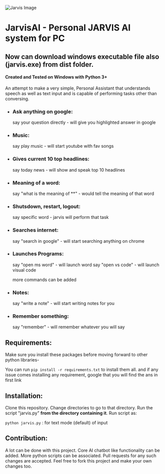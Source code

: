 ![Jarvis Image](https://static.wikia.nocookie.net/marvelcinematicuniverse/images/b/b0/JuARaVeInSy.png/)

# JarvisAI - Personal JARVIS AI system for PC

## Now can download windows executable file also (jarvis.exe) from dist folder.

#### Created and Tested on Windows with Python 3+

An attempt to make a very simple, Personal Assistant that understands speech as well as text input and is capable of performing tasks other than conversing.

- ### Ask anything on google:

  say your question directly - will give you highlighted answer in google

- ### Music:

  say play music - will start youtube with fav songs

- ### Gives current 10 top headlines:

  say today news - will show and speak top 10 headlines

- ### Meaning of a word:

  say "what is the meaning of \*\*" - would tell the meaning of that word

- ### Shutsdown, restart, logout:

  say specific word - jarvis will perform that task

- ### Searches internet:

  say "search in google" - will start searching anything on chrome

- ### Launches Programs:

  say "open ms word" - will launch word
  say "open vs code" - will launch visual code

  more commands can be added

- ### Notes:

  say "write a note" - will start writing notes for you

- ### Remember something:
  say "remember" - will remember whatever you will say

## Requirements:

Make sure you install these packages before moving forward to other python libraries-

You can run `pip install -r requirements.txt` to install them all.
and
if any issue comes installing any requirement, google that you will find the ans in first link

## Installation:

Clone this repository. Change directories to go to that directory. Run the script "jarvis.py" **from the directory containing it**.
Run script as:

`python jarvis.py` : for text mode (default) of input

## Contribution:

A lot can be done with this project. Core AI chatbot like functionality can be added. More python scripts can be associated. Pull requests for any such changes are accepted. Feel free to fork this project and make your own changes too.
